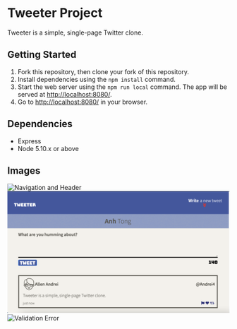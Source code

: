# Tweeter Project

Tweeter is a simple, single-page Twitter clone.

## Getting Started

1. Fork this repository, then clone your fork of this repository.
2. Install dependencies using the `npm install` command.
3. Start the web server using the `npm run local` command. The app will be served at <http://localhost:8080/>.
4. Go to <http://localhost:8080/> in your browser.

## Dependencies

- Express
- Node 5.10.x or above

## Images
![Navigation and Header](https://github.com/kimanhtong/tweeter/blob/master/docs/Navigation%20n%20Header%20bars.png"Title")
![Tweet Data](https://github.com/kimanhtong/tweeter/blob/master/docs/Input%20for%20new%20and%20Display%20of%20existing%20tweet.png "Tweets")
![Validation Error](https://github.com/kimanhtong/tweeter/blob/master/docs/Validation%20error.png"Error")

